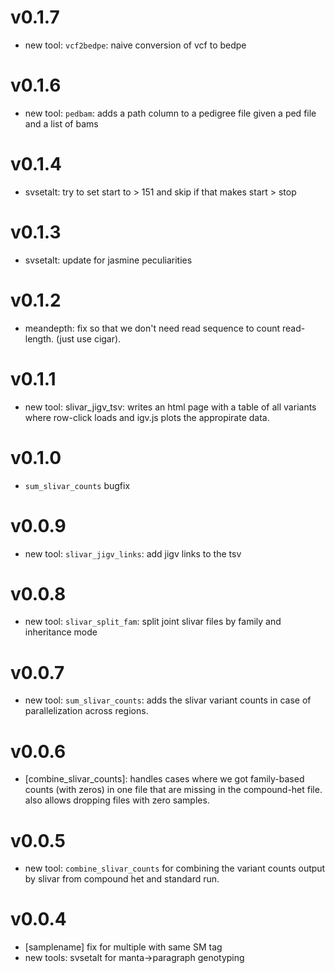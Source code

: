 v0.1.7
=====
+ new tool: `vcf2bedpe`: naive conversion of vcf to bedpe

v0.1.6
======
+ new tool: `pedbam`: adds a path column to a pedigree file given a ped file and a list of bams

v0.1.4
======
+ svsetalt: try to set start to > 151 and skip if that makes start > stop

v0.1.3
======
+ svsetalt: update for jasmine peculiarities

v0.1.2
======
+ meandepth: fix so that we don't need read sequence to count read-length.
  (just use cigar).

v0.1.1
======
+ new tool: slivar_jigv_tsv: writes an html page with a table of all variants
  where row-click loads and igv.js plots the appropirate data.

v0.1.0
======
+ `sum_slivar_counts` bugfix

v0.0.9
======
+ new tool: `slivar_jigv_links`: add jigv links to the tsv

v0.0.8
======
+ new tool: `slivar_split_fam`: split joint slivar files by family and inheritance mode

v0.0.7
======
+ new tool: `sum_slivar_counts`: adds the slivar variant counts in case of parallelization across regions.

v0.0.6
======
+ [combine_slivar_counts]: handles cases where we got family-based counts (with zeros) in one file that are missing in the 
  compound-het file. also allows dropping files with zero samples.

v0.0.5
======
+ new tool: `combine_slivar_counts` for combining the variant counts output by slivar from compound het and standard run.

v0.0.4
======
+ [samplename] fix for multiple with same SM tag
+ new tools: svsetalt for manta->paragraph genotyping

